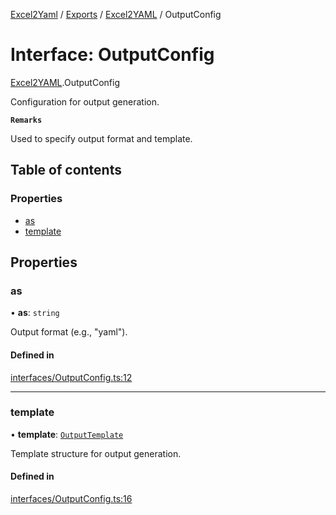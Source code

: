 [Excel2Yaml](../README.md) / [Exports](../modules.md) / [Excel2YAML](../modules/Excel2YAML.md) / OutputConfig

# Interface: OutputConfig

[Excel2YAML](../modules/Excel2YAML.md).OutputConfig

Configuration for output generation.

**`Remarks`**

Used to specify output format and template.

## Table of contents

### Properties

- [as](Excel2YAML.OutputConfig.md#as)
- [template](Excel2YAML.OutputConfig.md#template)

## Properties

### as

• **as**: `string`

Output format (e.g., "yaml").

#### Defined in

[interfaces/OutputConfig.ts:12](https://github.com/rbleattler/Excel2Yaml/blob/0fa89d9b50c0f12b0bb5739c1b46c02b0dc3aa9b/src/interfaces/OutputConfig.ts#L12)

___

### template

• **template**: [`OutputTemplate`](Excel2YAML.OutputTemplate.md)

Template structure for output generation.

#### Defined in

[interfaces/OutputConfig.ts:16](https://github.com/rbleattler/Excel2Yaml/blob/0fa89d9b50c0f12b0bb5739c1b46c02b0dc3aa9b/src/interfaces/OutputConfig.ts#L16)
